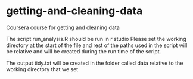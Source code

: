 # getting-and-cleaning-data
Coursera course for getting and cleaning data

The script run_analysis.R should be run in r studio
Please set the working directory at the start of the file
and rest of the paths used in the script will be relative and will be created during the run time of the script.

The output tidy.txt will be created in the folder called data relative to the working directory that we set
